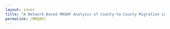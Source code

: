```yaml
---
layout: inner
title: "A Network-Based MRQAP Analysis of County-to-County Migration in California"
permalink: /MRQAP/
---
```

